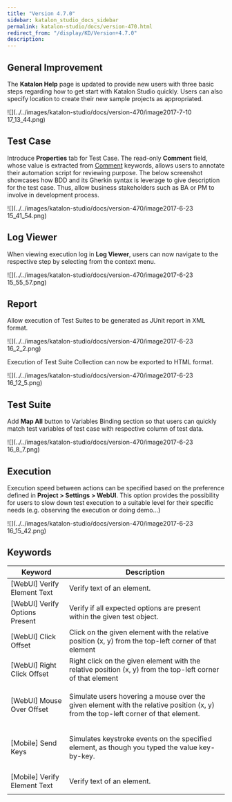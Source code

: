 ```yaml
---
title: "Version 4.7.0" 
sidebar: katalon_studio_docs_sidebar
permalink: katalon-studio/docs/version-470.html 
redirect_from: "/display/KD/Version+4.7.0" 
description: 
---
```

General Improvement
-------------------

The **Katalon Help** page is updated to provide new users with three basic steps regarding how to get start with Katalon Studio quickly. Users can also specify location to create their new sample projects as appropriated.

![](../../images/katalon-studio/docs/version-470/image2017-7-10 17_13_44.png)

Test Case
---------

Introduce **Properties** tab for Test Case. The read-only **Comment** field, whose value is extracted from [Comment](/display/KD/%5BCommon%5D+Comment) keywords, allows users to annotate their automation script for reviewing purpose. The below screenshot showcases how BDD and its Gherkin syntax is leverage to give description for the test case. Thus, allow business stakeholders such as BA or PM to involve in development process. 

![](../../images/katalon-studio/docs/version-470/image2017-6-23 15_41_54.png)

Log Viewer
----------

When viewing execution log in **Log Viewer**, users can now navigate to the respective step by selecting from the context menu. 

![](../../images/katalon-studio/docs/version-470/image2017-6-23 15_55_57.png)

Report
------

Allow execution of Test Suites to be generated as JUnit report in XML format.

![](../../images/katalon-studio/docs/version-470/image2017-6-23 16_2_2.png)

Execution of Test Suite Collection can now be exported to HTML format.

![](../../images/katalon-studio/docs/version-470/image2017-6-23 16_12_5.png)

Test Suite
----------

Add **Map All** button to Variables Binding section so that users can quickly match test variables of test case with respective column of test data.

![](../../images/katalon-studio/docs/version-470/image2017-6-23 16_8_7.png)

Execution
---------

Execution speed between actions can be specified based on the preference defined in **Project > Settings > WebUI**. This option provides the possibility for users to slow down test execution to a suitable level for their specific needs (e.g. observing the execution or doing demo...)

![](../../images/katalon-studio/docs/version-470/image2017-6-23 16_15_42.png)

Keywords
--------

<table><thead><tr><th>Keyword</th><th>Description</th></tr></thead><tbody><tr><td><a>[WebUI] Verify Element Text</a></td><td>Verify text of an element.</td></tr><tr><td><a>[WebUI] Verify Options Present</a></td><td>Verify if all expected options are present within the given test object.</td></tr><tr><td><a>[WebUI] Click Offset</a></td><td>Click on the given element with the relative position (x, y) from the top-left corner of that element</td></tr><tr><td><span><a>[WebUI] Right Click Offset</a></span></td><td>Right click on the given element with the relative position (x, y) from the top-left corner of that element</td></tr><tr><td><a>[WebUI] Mouse Over Offset</a></td><td><p>Simulate users hovering a mouse over the given element with the relative position (x, y) from the top-left corner of that element.</p></td></tr><tr><td><a>[Mobile] Send Keys</a></td><td><p><span>Simulates keystroke events on the specified element, as though you typed the value key-by-key.&nbsp;</span></p></td></tr><tr><td><a>[Mobile] Verify Element Text</a></td><td><p>Verify text of an element.</p></td></tr></tbody></table>